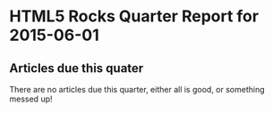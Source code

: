 HTML5 Rocks Quarter Report for 2015-06-01
=========================================

Articles due this quater
------------------------

There are no articles due this quarter, either all is good, or something messed up!

